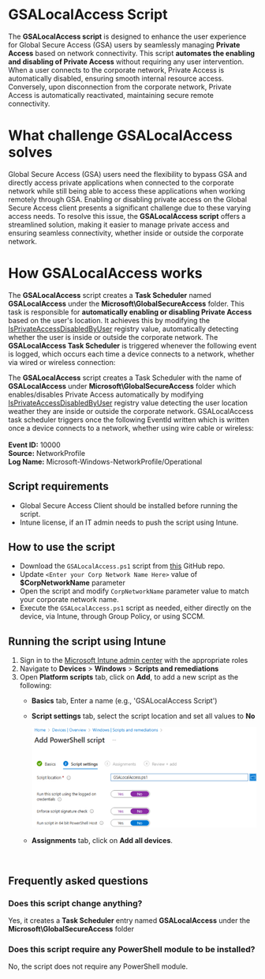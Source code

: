 # GSALocalAccess Script
The **GSALocalAccess script** is designed to enhance the user experience for Global Secure Access (GSA) users by seamlessly managing **Private Access** based on network connectivity. This script **automates the enabling and disabling of Private Access** without requiring any user intervention. When a user connects to the corporate network, Private Access is automatically disabled, ensuring smooth internal resource access. Conversely, upon disconnection from the corporate network, Private Access is automatically reactivated, maintaining secure remote connectivity.

# What challenge GSALocalAccess solves
Global Secure Access (GSA) users need the flexibility to bypass GSA and directly access private applications when connected to the corporate network while still being able to access these applications when working remotely through GSA. Enabling or disabling private access on the Global Secure Access client presents a significant challenge due to these varying access needs. To resolve this issue, the **GSALocalAccess script** offers a streamlined solution, making it easier to manage private access and ensuring seamless connectivity, whether inside or outside the corporate network.

# How GSALocalAccess works
The **GSALocalAccess** script creates a **Task Scheduler** named **GSALocalAccess** under the **Microsoft\GlobalSecureAccess** folder. This task is responsible for **automatically enabling or disabling Private Access** based on the user's location.
It achieves this by modifying the [IsPrivateAccessDisabledByUser](https://learn.microsoft.com/en-us/entra/global-secure-access/how-to-install-windows-client#disable-or-enable-private-access-on-the-client) registry value, automatically detecting whether the user is inside or outside the corporate network. The **GSALocalAccess Task Scheduler** is triggered whenever the following event is logged, which occurs each time a device connects to a network, whether via wired or wireless connection:

The <b>GSALocalAccess</b> script creates a Task Scheduler with the name of <b>GSALocalAccess</b> under <b>Microsoft\GlobalSecureAccess</b> folder which enables/disables Private Access automatically by modifying [IsPrivateAccessDisabledByUser](https://learn.microsoft.com/en-us/entra/global-secure-access/how-to-install-windows-client#disable-or-enable-private-access-on-the-client) registry value detecting the user location weather they are inside or outside the corporate network. GSALocalAccess task scheduler triggers once the following EventId written which is written once a device connects to a network, whether using wire cable or wireless:<br><br>
<b>Event ID:</b> 10000<br>
<b>Source:</b> NetworkProfile<br>
<b>Log Name:</b> Microsoft-Windows-NetworkProfile/Operational

## Script requirements
- Global Secure Access Client should be installed before running the script.
- Intune license, if an IT admin needs to push the script using Intune.

## How to use the script
- Download the `GSALocalAccess.ps1` script from [this](https://github.com/mzmaili/GSALocalAccess) GitHub repo.
- Update `<Enter your Corp Network Name Here>` value of **$CorpNetworkName** parameter
- Open the script and modify `CorpNetworkName` parameter value to match your corporate network name.
- Execute the `GSALocalAccess.ps1` script as needed, either directly on the device, via Intune, through Group Policy, or using SCCM.

## Running the script using Intune
1.	Sign in to the [Microsoft Intune admin center](https://intune.microsoft.com/) with the appropriate roles
2.	Navigate to **Devices** > **Windows** > **Scripts and remediations**
3. Open **Platform scripts** tab, click on **Add**, to add a new script as the following:
   - **Basics** tab, Enter a name (e.g., 'GSALocalAccess Script')
   - **Script settings** tab, select the script location and set all values to **No**
     
     ![Alt text](/media/Script_settings.png "Script_settings")
     
   - **Assignments** tab, click on **Add all devices**.

<br>

## Frequently asked questions
### Does this script change anything?
Yes, it creates a **Task Scheduler** entry named **GSALocalAccess** under the **Microsoft\GlobalSecureAccess** folder

### Does this script require any PowerShell module to be installed?
No, the script does not require any PowerShell module.

<!--
## Manually: Run the script as an administrator
## Using Group Policy:

## User experience

-->
